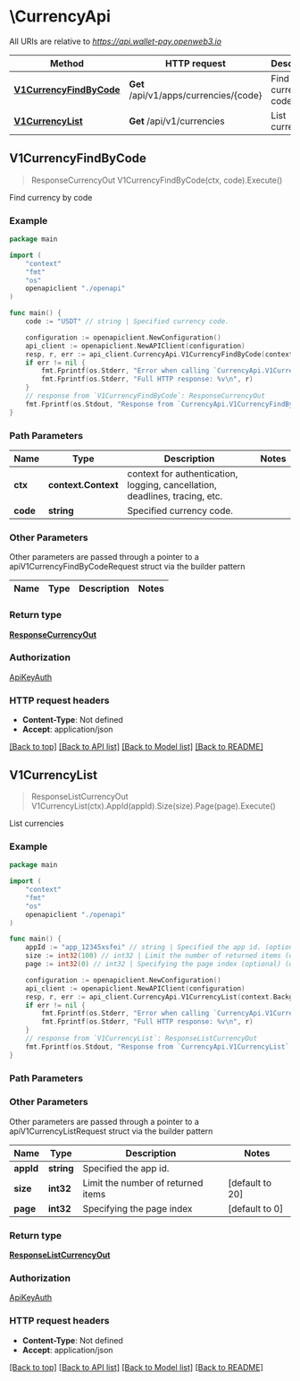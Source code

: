 # \CurrencyApi

All URIs are relative to *https://api.wallet-pay.openweb3.io*

Method | HTTP request | Description
------------- | ------------- | -------------
[**V1CurrencyFindByCode**](CurrencyApi.md#V1CurrencyFindByCode) | **Get** /api/v1/apps/currencies/{code} | Find currency by code
[**V1CurrencyList**](CurrencyApi.md#V1CurrencyList) | **Get** /api/v1/currencies | List currencies



## V1CurrencyFindByCode

> ResponseCurrencyOut V1CurrencyFindByCode(ctx, code).Execute()

Find currency by code



### Example

```go
package main

import (
    "context"
    "fmt"
    "os"
    openapiclient "./openapi"
)

func main() {
    code := "USDT" // string | Specified currency code.

    configuration := openapiclient.NewConfiguration()
    api_client := openapiclient.NewAPIClient(configuration)
    resp, r, err := api_client.CurrencyApi.V1CurrencyFindByCode(context.Background(), code).Execute()
    if err != nil {
        fmt.Fprintf(os.Stderr, "Error when calling `CurrencyApi.V1CurrencyFindByCode``: %v\n", err)
        fmt.Fprintf(os.Stderr, "Full HTTP response: %v\n", r)
    }
    // response from `V1CurrencyFindByCode`: ResponseCurrencyOut
    fmt.Fprintf(os.Stdout, "Response from `CurrencyApi.V1CurrencyFindByCode`: %v\n", resp)
}
```

### Path Parameters


Name | Type | Description  | Notes
------------- | ------------- | ------------- | -------------
**ctx** | **context.Context** | context for authentication, logging, cancellation, deadlines, tracing, etc.
**code** | **string** | Specified currency code. | 

### Other Parameters

Other parameters are passed through a pointer to a apiV1CurrencyFindByCodeRequest struct via the builder pattern


Name | Type | Description  | Notes
------------- | ------------- | ------------- | -------------


### Return type

[**ResponseCurrencyOut**](ResponseCurrencyOut.md)

### Authorization

[ApiKeyAuth](../README.md#ApiKeyAuth)

### HTTP request headers

- **Content-Type**: Not defined
- **Accept**: application/json

[[Back to top]](#) [[Back to API list]](../README.md#documentation-for-api-endpoints)
[[Back to Model list]](../README.md#documentation-for-models)
[[Back to README]](../README.md)


## V1CurrencyList

> ResponseListCurrencyOut V1CurrencyList(ctx).AppId(appId).Size(size).Page(page).Execute()

List currencies



### Example

```go
package main

import (
    "context"
    "fmt"
    "os"
    openapiclient "./openapi"
)

func main() {
    appId := "app_12345xsfei" // string | Specified the app id. (optional)
    size := int32(100) // int32 | Limit the number of returned items (optional) (default to 20)
    page := int32(0) // int32 | Specifying the page index (optional) (default to 0)

    configuration := openapiclient.NewConfiguration()
    api_client := openapiclient.NewAPIClient(configuration)
    resp, r, err := api_client.CurrencyApi.V1CurrencyList(context.Background()).AppId(appId).Size(size).Page(page).Execute()
    if err != nil {
        fmt.Fprintf(os.Stderr, "Error when calling `CurrencyApi.V1CurrencyList``: %v\n", err)
        fmt.Fprintf(os.Stderr, "Full HTTP response: %v\n", r)
    }
    // response from `V1CurrencyList`: ResponseListCurrencyOut
    fmt.Fprintf(os.Stdout, "Response from `CurrencyApi.V1CurrencyList`: %v\n", resp)
}
```

### Path Parameters



### Other Parameters

Other parameters are passed through a pointer to a apiV1CurrencyListRequest struct via the builder pattern


Name | Type | Description  | Notes
------------- | ------------- | ------------- | -------------
 **appId** | **string** | Specified the app id. | 
 **size** | **int32** | Limit the number of returned items | [default to 20]
 **page** | **int32** | Specifying the page index | [default to 0]

### Return type

[**ResponseListCurrencyOut**](ResponseListCurrencyOut.md)

### Authorization

[ApiKeyAuth](../README.md#ApiKeyAuth)

### HTTP request headers

- **Content-Type**: Not defined
- **Accept**: application/json

[[Back to top]](#) [[Back to API list]](../README.md#documentation-for-api-endpoints)
[[Back to Model list]](../README.md#documentation-for-models)
[[Back to README]](../README.md)

